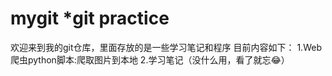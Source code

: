 # mygit  *git practice
欢迎来到我的git仓库，里面存放的是一些学习笔记和程序
目前内容如下：
1.Web爬虫python脚本:爬取图片到本地
2.学习笔记（没什么用，看了就忘😂）


